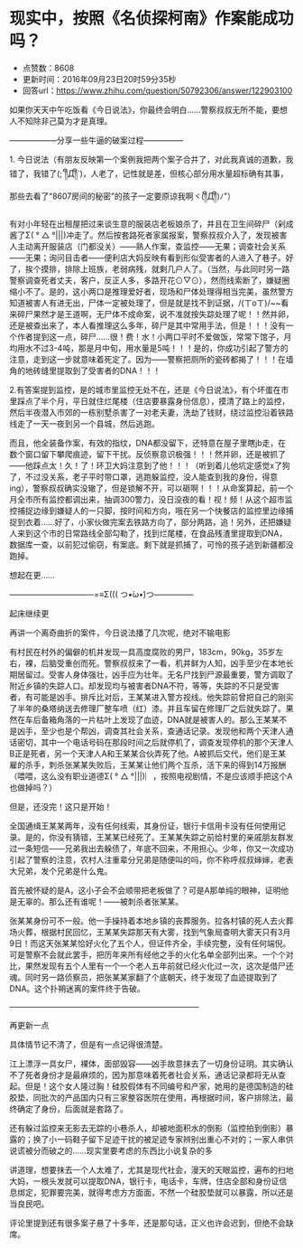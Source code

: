 # 现实中，按照《名侦探柯南》作案能成功吗？
- 点赞数：8608
- 更新时间：2016年09月23日20时59分35秒
- 回答url：https://www.zhihu.com/question/50792306/answer/122903100
<body>
 <p data-pid="oKnq95-F">如果你天天中午吃饭看《今日说法》，你最终会明白……警察叔叔无所不能，要想人不知除非己莫为才是真理。</p>
 <p data-pid="0zKn1vgx">——————分享一些牛逼的破案过程—————</p>
 <p data-pid="2lRTDNBR">1. 今日说法（有朋友反映第一个案例我把两个案子合并了，对此我真诚的道歉，我错了，我错了(;´༎ຶД༎ຶ`)，人老了，记性就是差，但核心部分用水量超标确有其事，那些去看了“8607房间的秘密”的孩子一定要原谅我啊ヾ(༎ຶД༎ຶ)ﾉ"）</p>
 <p data-pid="JmUNTr7Z">有对小年轻在出租屋把过来谈生意的服装店老板娘杀了，并且在卫生间碎尸（剁成酱了Σ( ° △ °|||)冲走了。然后按套路死者家属报案，警察叔叔介入了，发现被害人主动离开服装店（门都没关）——熟人作案，查监控——无果；调查社会关系——无果；询问目击者——便利店大妈反映有看到形似受害者的人进入了巷子。好了，挨个摸排，排除上班族，老弱病残，就剩几户人了。（当然，与此同时另一路警察调查死者丈夫，客户，反正人多，多路开花⊙▽⊙），然而线索断了，嫌疑圈缩小不了。是的，这小两口是推理爱好者，现场和尸体处理得相当完美，虽然警方知道被害人有进无出，尸体一定被处理了，但是就是找不到证据，/(ㄒoㄒ)/~~看来碎尸果然才是王道啊，无尸体不成命案，说不准就按失踪处理了呢！！然并卵，还是被查出来了，本人看推理这么多年，碎尸是其中常用手法，但是！！！没有一个作者提到这一点，碎尸……很！费！水！小两口平时不爱做饭，常常下馆子，月均用水不过3-4吨，那是月中旬，用水量是5吨！！！是的，你成功引起了警方的注意，走到这一步就意味着死定了。因为——警察把厕所的瓷砖都揭了！！！在墙角的地砖缝里提取到了受害者的DNA！！！</p>
 <p data-pid="EBnP3PR5">2.有答案提到监控，是的城市里监控无处不在，还是《今日说法》，有个坏蛋在市里踩点了半个月，平日就住烂尾楼（住店要暴露身份信息），摸清了路上的监控，然后半夜潜入市郊的一栋别墅杀害了一对老夫妻，洗劫了钱财，绕过监控沿着铁路线走了一天一夜到另一个县城，然后逃跑。</p>
 <p data-pid="snXtcbg7">而且，他全装备作案，有效的指纹，DNA都没留下，还特意在屋子里瞎jb走，在数个窗口留下攀爬痕迹，留下干扰。反侦察意识极强！！！然并卵，还是被抓了——他踩点太！久！了！环卫大妈注意到了他！！！（听到着儿他坑定感觉x了狗了，不过没关系，老子平时带口罩，逃跑躲监控，没人能查到我的身份，得意ing），警察叔叔确实没辙了，但是锁解不开，可以砸啊！！！从命案算起，前一个月全市所有监控都调出来，抽调300警力，没日没夜的看！视！频！从这个超市监控捕捉边缘到嫌疑人的一只脚，按时间和方向，哦在另一个快餐店的监控里边缘捕捉到衣着……好了，小家伙做完案去铁路方向了，部分两路，追！另外，还把嫌疑人来到这个市的日常路线全部勾勒了，找到烂尾楼，在食品残渣里提取到DNA，数据库一查，以前犯过偷窃，有案底。剩下就是抓捕了，可怜的孩子逃到新疆都没跑掉。</p>
 <p data-pid="fP5wBThS">想起在更……</p>
 <p data-pid="LMKNppDO">——————————─=≡Σ((( つ•̀ω•́)つ—————</p>
 <p data-pid="8yEPVZde">起床继续更</p>
 <p data-pid="g2Acd1Hy">再讲一个离奇曲折的案件，今日说法播了几次呢，绝对不输电影</p>
 <p data-pid="ddDH5OFu">有村民在村外的偏僻的机井发现一具高度腐败的男尸，183cm，90kg，35岁左右，裸，后脑受重创而死。警察叔叔来了一看，机井鲜为人知，凶手至少在本地长期居留过。受害人身体强壮，凶手应为壮年。无名尸找到尸源最重要，警方调取了附近乡镇的失踪人口。却发现均与被害者DNA不符，等等，失踪的不只是受害者，有可能是凶手。排斥比对后，王某某进入警方视线。他失踪前曾把自己的刚买了半年的桑塔纳送去修理厂整车喷（红）漆。并且车留在修理厂之后就失踪了。果然在车后备箱角落的一片枯叶上发现了血迹，DNA就是被害人的。那么王某某不是凶手，至少也是个帮凶，调查其社会关系，查通话记录。发现他和两个天津人通话密切，其中一个电话号码在那段时间之后就停机了，调查发现停机的那个天津人B正是死者，另一个天津人A和王某某合伙弄死了他。A被抓后交代，他们是王某雇的杀手，刺杀张某某失败后，王某某让他们两个互杀，活下来的得到14万报酬（喂喂，这么没有职业道德Σ( ° △ °|||)︴，按照电视剧情，不是应该顺手把这个A也做掉吗？）</p>
 <p data-pid="BSOZPWXs">但是，还没完！这只是开始！</p>
 <p data-pid="1-v0XLMB">全国通缉王某某两年，没有任何线索，其身份证，银行卡信用卡没有任何使用记录。是的，你没有猜错，王某某已经死了。王某某失踪之前给村里的亲戚朋友群发过一条短信——兄弟我出去躲债了，年底不回来，不用担心。少年，你又一次成功引起了警察的注意，农村人注重辈分兄弟是随便叫的吗，你不称呼叔叔婶婶，老表大兄弟，发个兄弟是什么鬼。</p>
 <p data-pid="UR7VM7aB">首先被怀疑的是A，这小子会不会顺带把老板做了？可是A那单纯的眼神，证明他是无辜的。那么还有谁呢！——被刺杀者张某某。</p>
 <p data-pid="3UWGjS3d">张某某身份可不一般。他一手操持着本地乡镇的丧葬服务。拉各村镇的死人去火葬场火葬，根据村民回忆，王某某失踪那天有大雾，找到气象局查明大雾天只有3月9日！而这天张某某恰好火化了五个人，但证件齐全，手续完整，没有任何端倪。可是警察不会就此罢手，把历年来所有经他之手的火化名单全部列出来。一个个对比，果然发现有五个人里有一个一个老人五年前就已经火化过一次，这次是借尸还魂。同时另一路侦察员，把张某某家翻了个底朝天，终于发现了血迹提取到了DNA。这个扑朔迷离的案件终于告破。</p>
 <p data-pid="xgItQ_Vv">————————————————————————</p>
 <p data-pid="Oo_OzmBu">再更新一点</p>
 <p data-pid="Dp8IqEnn">具体情节记不清了，但是有一点记得很清楚。</p>
 <p data-pid="cJHieiay">江上漂浮一具女尸，裸体，面部毁容——凶手故意抹去了一切身份证明。其实确认不了死者身份才是最麻烦的，因为那意味着死者社会关系，通话记录都将无从查起。但是！这个女人隆过胸！硅胶假体有不同编号和产家，她用的是德国制造的硅胶垫，同批次的产品国内只有三家整容医院在使用，再根据时间，客户排除法，最终确定了身份，后面就是套路了。</p>
 <p data-pid="6kb6be07">还有躲过监控来无影去无踪的小巷杀人，却被地面积水的倒影（监控拍到倒影）暴露的；换了小一码鞋子留下足迹干扰的被足迹专家辨别出重心不对的；一家人串供说谎被分而破之的……现实里要考虑的东西比小说复杂的多</p>
 <p data-pid="2EX0gtrw">讲道理，想要抹去一个人太难了，尤其是现代社会，漫天的天眼监控，遍布的扫地大妈，一根头发就可以提取DNA，银行卡，电话卡，车牌，住店全部和身份证信息绑定，犯罪要完美，就得考虑方方面面，不然一个硅胶垫就可以暴露，所以还是当良民吧。</p>
 <p data-pid="4pzbtW9P">评论里提到还有很多案子悬了十多年，还是那句话，正义也许会迟到，但绝不会缺席。</p>
</body>